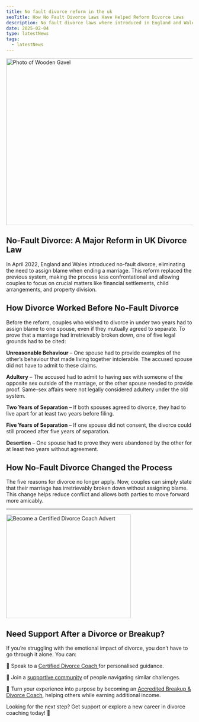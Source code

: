 ```yaml
---
title: No fault divorce reform in the uk
seoTitle: How No Fault Divorce Laws Have Helped Reform Divorce Laws
description: No fault divorce laws where introduced in England and Wales in April 2022
date: 2025-02-04
type: latestNews
tags:
  - latestNews
---
```

<img src="/static/img/pexels-sora-shimazaki-5668481.avif" alt="Photo of Wooden Gavel" title="" class="Right" width="600px" height="450px" loading="lazy"/>

## No-Fault Divorce: A Major Reform in UK Divorce Law

In April 2022, England and Wales introduced no-fault divorce, eliminating the need to assign blame when ending a marriage. This reform replaced the previous system, making the process less confrontational and allowing couples to focus on crucial matters like financial settlements, child arrangements, and property division.

## How Divorce Worked Before No-Fault Divorce

Before the reform, couples who wished to divorce in under two years had to assign blame to one spouse, even if they mutually agreed to separate. To prove that a marriage had irretrievably broken down, one of five legal grounds had to be cited:

**Unreasonable Behaviour** – One spouse had to provide examples of the other’s behaviour that made living together intolerable. The accused spouse did not have to admit to these claims.

**Adultery** – The accused had to admit to having sex with someone of the opposite sex outside of the marriage, or the other spouse needed to provide proof. Same-sex affairs were not legally considered adultery under the old system.

**Two Years of Separation** – If both spouses agreed to divorce, they had to live apart for at least two years before filing.

**Five Years of Separation** – If one spouse did not consent, the divorce could still proceed after five years of separation.

**Desertion** – One spouse had to prove they were abandoned by the other for at least two years without agreement.

## How No-Fault Divorce Changed the Process

The five reasons for divorce no longer apply. Now, couples can simply state that their marriage has irretrievably broken down without assigning blame. This change helps reduce conflict and allows both parties to move forward more amicably.

- - -

<a href="/book-a-free-call/"><img src="/static/img/divorce-coach-mpu.webp" alt="Become a Certified Divorce Coach Advert" title="" class="Right" width="336px" height="280px" loading="lazy"/></a>

## Need Support After a Divorce or Breakup?

If you’re struggling with the emotional impact of divorce, you don’t have to go through it alone. You can:

💙 Speak to a [Certified Divorce Coach ](https://divorce-coaching.com/the-divorce-coach/)for personalised guidance.

💙 Join a [supportive community](https://divorce-coaching.com/breakup-support-groups/) of people navigating similar challenges.

💙 Turn your experience into purpose by becoming an [Accredited Breakup & Divorce Coach](https://divorce-coaching.com/becoming-a-certified-divorce-coach/), helping others while earning additional income.

Looking for the next step? Get support or explore a new career in divorce coaching today! 🚀

